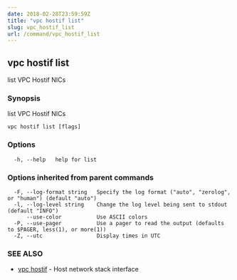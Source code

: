 ```yaml
---
date: 2018-02-28T23:59:59Z
title: "vpc hostif list"
slug: vpc_hostif_list
url: /command/vpc_hostif_list
---
```

## vpc hostif list

list VPC Hostif NICs

### Synopsis


list VPC Hostif NICs

```
vpc hostif list [flags]
```

### Options

```
  -h, --help   help for list
```

### Options inherited from parent commands

```
  -F, --log-format string   Specify the log format ("auto", "zerolog", or "human") (default "auto")
  -l, --log-level string    Change the log level being sent to stdout (default "INFO")
      --use-color           Use ASCII colors
  -P, --use-pager           Use a pager to read the output (defaults to $PAGER, less(1), or more(1))
  -Z, --utc                 Display times in UTC
```

### SEE ALSO
* [vpc hostif](/command/vpc_hostif)	 - Host network stack interface

